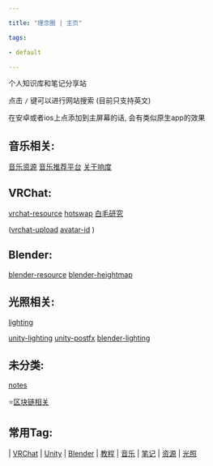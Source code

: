 ```yaml
---

title: "理念圈 | 主页"

tags:

- default

---
```




个人知识库和笔记分享站



点击 `/` 键可以进行网站搜索 (目前只支持英文)



在安卓或者ios上点添加到主屏幕的话, 会有类似原生app的效果



## 音乐相关:

[音乐资源](music/音乐资源.md)  [音乐推荐平台](music/音乐推荐平台.md)  [关于响度](music/关于响度.md)





## VRChat:



[vrchat-resource](vrc/vrchat-resource.md)  [hotswap](vrc/hotswap.md) [白毛研究](notes/白毛研究.md)



 ([vrchat-upload](vrc/vrchat-upload.md)   [avatar-id](vrc/words/avatar-id.md) )



## Blender:

[blender-resource](blender/blender-resource.md) [blender-heightmap](blender/blender-heightmap.md)



## 光照相关:

[lighting](notes/lighting.md) 



[unity-lighting](unity/unity-lighting.md) [unity-postfx](unity/unity-postfx.md) [blender-lighting](blender/blender-lighting.md)



## 未分类:

[notes](notes/notes.md)



⭐[区块链相关](notes/nft/blockchain-main.md)





## 常用Tag:



| [VRChat](https://q.noos.ca/tags/VRChat/) | [Unity](https://q.noos.ca/tags/Unity/) | [Blender](https://q.noos.ca/tags/Blender/) | [教程](https://q.noos.ca/tags/教程/) | [音乐](https://q.noos.ca/tags/音乐/) | [笔记](https://q.noos.ca/tags/笔记/) | [资源](https://q.noos.ca/tags/资源/) | [光照](https://q.noos.ca/tags/光照/)








